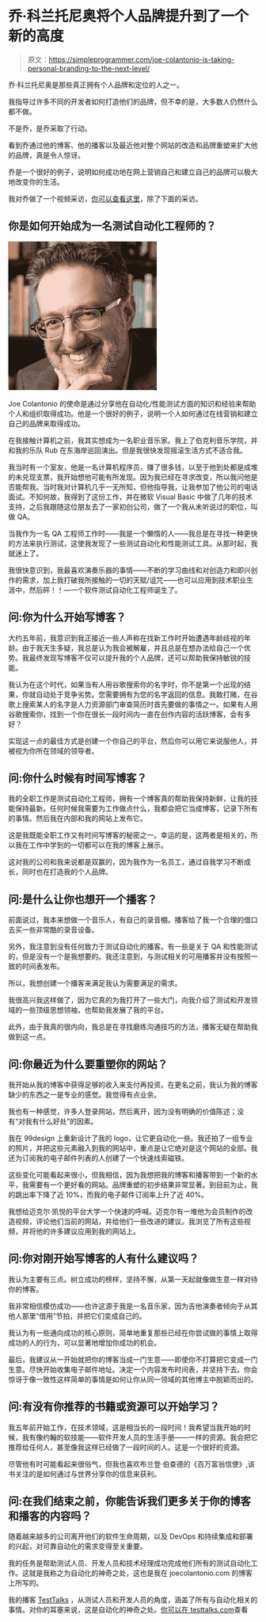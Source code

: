 # 乔·科兰托尼奥将个人品牌提升到了一个新的高度

> 原文：<https://simpleprogrammer.com/joe-colantonio-is-taking-personal-branding-to-the-next-level/>

乔·科兰托尼奥是那些真正拥有个人品牌和定位的人之一。

我指导过许多不同的开发者如何打造他们的品牌，但不幸的是，大多数人仍然什么都不做。

不是乔，是乔采取了行动。

看到乔通过他的博客、他的播客以及最近他对整个网站的改造和品牌重塑来扩大他的品牌，真是令人惊讶。

乔是一个很好的例子，说明如何成功地在网上营销自己和建立自己的品牌可以极大地改变你的生活。

我对乔做了一个视频采访，[你可以查看这里](https://www.youtube.com/watch?v=mD4gmG4BseY)，除了下面的采访。

## 你是如何开始成为一名测试自动化工程师的？

![Joe Colantonio's mission is to help individuals and organizations become successful by sharing hi knowledge and experience on automation/performance testing. He is a great example of how successful one can be by marketing and building one's brand online.](img/94b5c385005961fdb163186d3704fa60.png)

Joe Colantonio 的使命是通过分享他在自动化/性能测试方面的知识和经验来帮助个人和组织取得成功。他是一个很好的例子，说明一个人如何通过在线营销和建立自己的品牌来取得成功。

在我接触计算机之前，我其实想成为一名职业音乐家。我上了伯克利音乐学院，并和我的乐队 Rub 在东海岸巡回演出。但是我很快发现摇滚生活方式不适合我。

我当时有一个室友，他是一名计算机程序员，赚了很多钱，以至于他到处都是成堆的未兑现支票，我开始想他可能有所发现。因为我已经在寻求改变，所以我问他是否能帮我。当时我对计算机几乎一无所知，但他指导我，让我参加了他公司的电话面试。不知何故，我得到了这份工作，并在微软 Visual Basic 中做了几年的技术支持，之后我跟随这位朋友去了一家初创公司，做了一个我从未听说过的职位，叫做 QA。

当我作为一名 QA 工程师工作时——我是一个懒惰的人——我总是在寻找一种更快的方法来执行测试，这使我发现了一些测试自动化和性能测试工具。从那时起，我就迷上了。

我很快意识到，我最喜欢演奏乐器的事情——不断的学习曲线和对创造力和即兴创作的需求，加上我打破我所接触的一切的天赋/诅咒——也可以应用到技术职业生涯中，然后砰！！—一个软件测试自动化工程师诞生了。

## 问:你为什么开始写博客？

大约五年前，我意识到我正接近一些人声称在找新工作时开始遭遇年龄歧视的年龄。由于我天生多疑，我总是认为我会被解雇，并且总是在想办法给自己一个优势。我最终发现写博客不仅可以提升我的个人品牌，还可以帮助我保持敏锐的技能。

我认为在这个时代，如果当有人用谷歌搜索你的名字时，你不是第一个出现的结果，你就自动处于竞争劣势。您需要拥有为您的名字返回的信息。我敢打赌，在谷歌上搜索某人的名字是人力资源部门审查简历时首先要做的事情之一。如果有人用谷歌搜索你，找到一个你在很长一段时间内一直在创作内容的活跃博客，会有多好？

实现这一点的最佳方式是创建一个你自己的平台，然后你可以用它来说服他人，并被视为你所在领域的领导者。

## 问:你什么时候有时间写博客？

我的全职工作是测试自动化工程师，拥有一个博客真的帮助我保持新鲜，让我的技能保持最新。任何时候我需要为工作做点什么，我都会把它当成博客，记录下所有的事情。然后我在内部和我的网站上发布它。

这是我既能全职工作又有时间写博客的秘密之一。幸运的是，这两者是相关的，所以我在工作中学到的一切都可以在我的博客上展示。

这对我的公司和我来说都是双赢的，因为我作为一名员工，通过自我学习不断成长，同时也在打造我的个人品牌。

## 问:是什么让你也想开一个播客？

前面说过，我本来想做一个音乐人，有自己的录音棚。播客给了我一个合理的借口去买一些非常酷的录音设备。

另外，我注意到没有任何致力于测试自动化的播客。有一些是关于 QA 和性能测试的，但是没有一个是我想要的。我还注意到，与测试相关的可用播客并没有按照一致的时间表发布。

所以，我想创建一个播客来满足我认为需要满足的需求。

我很高兴我这样做了，因为它真的为我打开了一些大门，向我介绍了测试和开发领域的一些顶级思想领袖，也帮助我发展了我的平台。

此外，由于我真的很内向，我总是在寻找磨练沟通技巧的方法，播客无疑在帮助我做到这一点。

## 问:你最近为什么要重塑你的网站？

我开始从我的博客中获得足够的收入来支付再投资。在更名之前，我认为我的博客缺少的东西之一是专业的感觉。我觉得有点业余。

我也有一种感觉，许多人登录网站，然后离开，因为没有明确的价值陈述；没有“对我有什么好处”的因素。

我在 99design 上重新设计了我的 logo，让它更自动化一些。我还拍了一组专业的照片，并把这些元素融入到我的网站中，重点是让它绝对是这个网站的全部。我还为订阅我的电子邮件列表的人创建了一个快速线索磁铁。

这些变化可能看起来很小，但我相信，因为我想把我的博客和播客带到一个新的水平，我需要有一个更好看的网站。品牌重塑的初步结果非常显著。到目前为止，我的跳出率下降了近 10%，而我的电子邮件订阅率上升了近 40%。

我想给迈克尔·凯悦的平台大学一个快速的呼喊。迈克尔有一堆他为会员制作的改造视频，评论他们当前的网站，并给他们一些改进的建议。我浏览了所有这些视频，并将他的许多建议应用到我的网站上。

## 问:你对刚开始写博客的人有什么建议吗？

我认为主要有三点。树立成功的榜样，坚持不懈，从第一天起就像做生意一样对待你的博客。

我非常相信模仿成功——也许这源于我是一名音乐家，因为吉他演奏者倾向于从其他人那里“借用”节拍，并把它们变成自己的。

我认为有一些通向成功的核心原则，简单地重复那些已经在你尝试做的事情上取得成功的人的行为，可以显著地增加你成功的机会。

最后，我建议从一开始就把你的博客当成一门生意——即使你不打算把它变成一门生意。尽快开始收集电子邮件地址。决定一个内容发布时间表，并坚持下去。你会惊讶于像一致性这样简单的事情是如何让你从同一领域的其他博主中脱颖而出的。

## 问:有没有你推荐的书籍或资源可以开始学习？

我五年前开始工作，在技术领域，这是相当长的一段时间！我希望当我开始的时候，我有像约翰的软技能——软件开发人员的生活手册——一样的资源。我会把它推荐给任何人，甚至像我这样已经做了一段时间的人。这是一个很好的资源。

尽管他有时可能看起来很俗气，但我也喜欢布兰登·伯查德的《百万富翁信使》,该书关注的是如何通过与世界分享你的信息来获利。

## 问:在我们结束之前，你能告诉我们更多关于你的博客和播客的内容吗？

随着越来越多的公司离开他们的软件生命周期，以及 DevOps 和持续集成和部署的兴起，对可靠自动化的需求变得至关重要。

我的任务是帮助测试人员、开发人员和技术经理成功完成他们所有的测试自动化工作。这就是我称之为自动化的神奇之处，这也是我在 joecolantonio.com 的博客上所写的。

我的播客 [TestTalks](http://testtalks.com) ，从测试人员和开发人员的角度，涵盖了所有与自动化相关的事情。对你的耳塞来说，这是自动化的神奇之处。[你可以在 testtalks.com](http://testtalks.com)查看